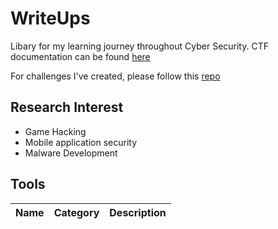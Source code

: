 # WriteUps
Libary for my learning journey throughout Cyber Security. CTF documentation can be found [here](https://hyggehalcyon.gitbook.io/page/ctfs/2023)              
      
For challenges I've created, please follow this [repo](https://github.com/HyggeHalcyon/CTF-Challenges-Creation) 

## Research Interest
- Game Hacking   
- Mobile application security   
- Malware Development  

## Tools
| Name | Category | Description |
| --- | :---: | --- |